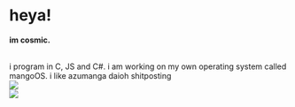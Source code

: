 # heya!
**im cosmic.**

<br>
i program in C, JS and C#.
i am working on my own operating system called mangoOS.
i like azumanga daioh shitposting
<br>

<picture>
  <source
    srcset="https://github-readme-stats.vercel.app/api?username=cosmicdaman&show_icons=true&theme=tokyonight"
    media="(prefers-color-scheme: dark)"
  />
  <source
    srcset="https://github-readme-stats.vercel.app/api?username=cosmicdaman&show_icons=true"
    media="(prefers-color-scheme: light), (prefers-color-scheme: no-preference)"
  />
  <img src="https://github-readme-stats.vercel.app/api?username=cosmicdaman&show_icons=true" />
</picture>

<br>

<picture>
  <source
    srcset="https://github-readme-stats.vercel.app/api/top-langs/?username=cosmicdaman&layout=compact&theme=tokyonight"
    media="(prefers-color-scheme: dark)"
  />
  <source
    srcset="https://github-readme-stats.vercel.app/api/top-langs/?username=cosmicdaman&layout=compact"
    media="(prefers-color-scheme: light), (prefers-color-scheme: no-preference)"
  />
  <img src="https://github-readme-stats.vercel.app/api/top-langs/?username=cosmicdaman&layout=compact" />
</picture>
